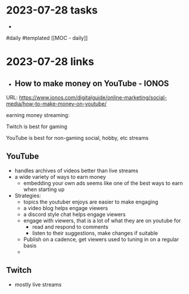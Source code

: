 
# 2023-07-28 tasks

- 

#daily #templated
[[MOC - daily]]

# 2023-07-28 links
- ## How to make money on YouTube - IONOS
URL: https://www.ionos.com/digitalguide/online-marketing/social-media/how-to-make-money-on-youtube/

earning money streaming:

Twitch is best for gaming

YouTube is best for non-gaming social, hobby, etc streams

## YouTube
- handles archives of videos better than live streams
- a wide variety of ways to earn money
	- embedding your own ads seems like one of the best ways to earn when starting up
- Strategies:
	- topics the youtuber enjoys are easier to make engaging
	- a video blog helps engage viewers
	- a discord style chat helps engage viewers
	- engage with viewers, that is a lot of what they are on youtube for
		- read and respond to comments
		- listen to their suggestions, make changes if suitable
	- Publish on a cadence, get viewers used to tuning in on a regular basis
	- 

## Twitch
- mostly live streams